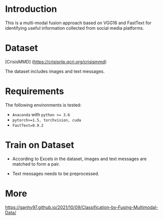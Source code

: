 # Introduction

This is a multi-modal fusion approach based on VGG16 and FastText for identifying useful information collected from social media platforms. 

# Dataset

[CrisisMMD] (https://crisisnlp.qcri.org/crisismmd)

The dataset includes images and text messages. 



# Requirements

The following environments is tested:

- `Anaconda` with `python >= 3.6`
- `pytorch>=1.5, torchvision, cuda`
- `FastText=0.9.2`

# Train on Dataset

- According to Excels in the dataset, images and text messages are matched to form a pair.

- Text messages needs to be preprocessed.

# More

https://ganhy97.github.io/2021/10/09/Classification-by-Fusing-Multimodal-Data/
